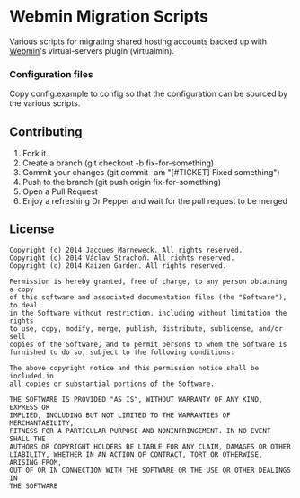 # Webmin Migration Scripts

Various scripts for migrating shared hosting accounts backed up with
[Webmin](https://github.com/webmin/webmin)'s virtual-servers plugin (virtualmin).

### Configuration files

Copy config.example to config so that the configuration can be sourced by the
various scripts.

## Contributing

1. Fork it.
2. Create a branch (git checkout -b fix-for-something)
3. Commit your changes (git commit -am "[#TICKET] Fixed something")
4. Push to the branch (git push origin fix-for-something)
5. Open a Pull Request
6. Enjoy a refreshing Dr Pepper and wait for the pull request to be merged

## License

```
Copyright (c) 2014 Jacques Marneweck. All rights reserved.
Copyright (c) 2014 Václav Strachoň. All rights reserved.
Copyright (c) 2014 Kaizen Garden. All rights reserved.

Permission is hereby granted, free of charge, to any person obtaining a copy
of this software and associated documentation files (the "Software"), to deal
in the Software without restriction, including without limitation the rights
to use, copy, modify, merge, publish, distribute, sublicense, and/or sell
copies of the Software, and to permit persons to whom the Software is
furnished to do so, subject to the following conditions:

The above copyright notice and this permission notice shall be included in
all copies or substantial portions of the Software.

THE SOFTWARE IS PROVIDED "AS IS", WITHOUT WARRANTY OF ANY KIND, EXPRESS OR
IMPLIED, INCLUDING BUT NOT LIMITED TO THE WARRANTIES OF MERCHANTABILITY,
FITNESS FOR A PARTICULAR PURPOSE AND NONINFRINGEMENT. IN NO EVENT SHALL THE
AUTHORS OR COPYRIGHT HOLDERS BE LIABLE FOR ANY CLAIM, DAMAGES OR OTHER
LIABILITY, WHETHER IN AN ACTION OF CONTRACT, TORT OR OTHERWISE, ARISING FROM,
OUT OF OR IN CONNECTION WITH THE SOFTWARE OR THE USE OR OTHER DEALINGS IN
THE SOFTWARE
```
